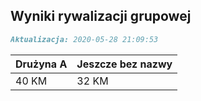 ## Wyniki rywalizacji grupowej

```markdown
Aktualizacja: 2020-05-28 21:09:53
```

Drużyna A | Jeszcze bez nazwy
------------ | -------------
 40 KM | 32 KM